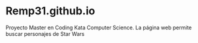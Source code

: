 # Remp31.github.io
Proyecto Master en Coding Kata Computer Science. La página web permite buscar personajes de Star Wars

